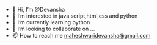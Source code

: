 - 👋 Hi, I’m @Devansha
- 👀 I’m interested in java script,html,css and python
- 🌱 I’m currently learning python
- 💞️ I’m looking to collaborate on ...
- 📫 How to reach me maheshwaridevansha@gmail.com

<!---
Devansha2007/Devansha2007 is a ✨ special ✨ repository because its `README.md` (this file) appears on your GitHub profile.
You can click the Preview link to take a look at your changes.
--->
